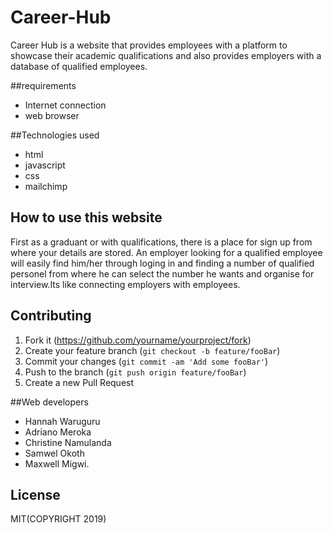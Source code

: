 # Career-Hub
Career Hub is a website that provides employees with a platform to showcase their academic qualifications and also provides employers with a database of qualified employees.

##requirements
*  Internet connection
*  web browser

##Technologies used
*  html
*  javascript
*  css
*  mailchimp

## How to use this website

First as a graduant or with qualifications, there is a place for sign up from where your details are stored. An employer looking for a qualified employee will easily find him/her through loging in and finding a number of qualified personel from where he can select the number he wants and organise for interview.Its like connecting employers with employees.



## Contributing

1. Fork it (<https://github.com/yourname/yourproject/fork>)
2. Create your feature branch (`git checkout -b feature/fooBar`)
3. Commit your changes (`git commit -am 'Add some fooBar'`)
4. Push to the branch (`git push origin feature/fooBar`)
5. Create a new Pull Request

##Web developers
*  Hannah Waruguru
*  Adriano Meroka
*  Christine Namulanda
*  Samwel Okoth
* Maxwell Migwi.

## License
MIT(COPYRIGHT 2019)
